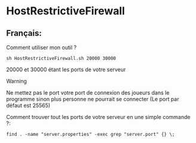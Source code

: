 # HostRestrictiveFirewall
## Français:
Comment utiliser mon outil ?
```
sh HostRestrictiveFirewall.sh 20000 30000
```
20000 et 30000 étant les ports de votre serveur
>[!WARNING]
>Ne mettez pas le port votre port de connexion des joueurs dans le programme sinon plus personne ne pourrait se connecter (Le port par défaut est 25565)

Comment trouver tout les ports de votre serveur en une simple commande ?:
```
find . -name "server.properties" -exec grep "server.port" {} \;
```
